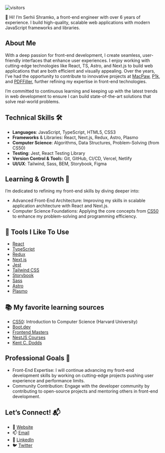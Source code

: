  ![visitors](https://visitor-badge.laobi.icu/badge?page_id=shramkoweb)

👋 Hi! I’m Serhii Shramko, a front-end engineer with over 6 years of experience. I build high-quality, scalable web applications with modern JavaScript frameworks and libraries.

## About Me

With a deep passion for front-end development, I create seamless, user-friendly interfaces that enhance user experiences. I enjoy working with cutting-edge technologies like React, TS, Astro, and Next.js to build web applications that are both efficient and visually appealing. Over the years, I’ve had the opportunity to contribute to innovative projects at [MacPaw](https://macpaw.com/), [P1k](https://p1k.org/), and [PDFFiller](https://www.pdffiller.com/), further refining my expertise in front-end technologies.

I’m committed to continuous learning and keeping up with the latest trends in web development to ensure I can build state-of-the-art solutions that solve real-world problems.

## Technical Skills 🛠️

- **Languages**: JavaScript, TypeScript, HTML5, CSS3 
- **Frameworks** & Libraries: React, Next.js, Redux, Astro, Plasmo
- **Computer Science**: Algorithms, Data Structures, Problem-Solving (from CS50)
- **Testing**: Jest, React Testing Library
- **Version Control & Tool**s: Git, GitHub, CI/CD, Vercel, Netlify
- **UI/UX**: Tailwind, Sass, BEM, Storybook, Figma

## Learning & Growth 🌱

I’m dedicated to refining my front-end skills by diving deeper into:

- Advanced Front-End Architecture: Improving my skills in scalable application architecture with React and Next.js.
- Computer Science Foundations: Applying the core concepts from [CS50](https://cs50.harvard.edu/college/2024/fall/) to enhance my problem-solving and programming efficiency.
  

## 🔧 Tools I Like To Use

- [React](https://reactjs.org/)
- [TypeScript](https://www.typescriptlang.org/)
- [Redux](https://redux.js.org/)
- [Next.js](https://nextjs.org/)
- [Jest](https://jestjs.io/)
- [Tailwind CSS](https://tailwindcss.com)
- [Storybook](https://storybook.js.org/)
- [Sass](https://sass-lang.com/)
- [Astro](https://astro.build/)
- [Plasmo](https://www.plasmo.com/)



## 📚 My favorite learning sources

- [CS50](https://cs50.harvard.edu/college/2024/fall/): Introduction to Computer Science (Harvard University)
- [Boot.dev](https://www.boot.dev/)
- [Frontend Masters](https://frontendmasters.com/)
- [NestJS Courses](https://courses.nestjs.com/)
- [Kent C. Dodds](https://kentcdodds.com/)

## Professional Goals 🚀

- Front-End Expertise: I will continue advancing my front-end development skills by working on cutting-edge projects pushing user experience and performance limits.
- Community Contribution: Engage with the developer community by contributing to open-source projects and mentoring others in front-end development.

## Let’s Connect! 📬
- 🚀 [Website](https://shramko.dev/)
- 📫 [Email](mailto:shramko.dev@gmail.com)
- 🔗 [LinkedIn](https://www.linkedin.com/in/shramko-dev/)
- 🐦 [Twitter](https://x.com/shramko_dev)
